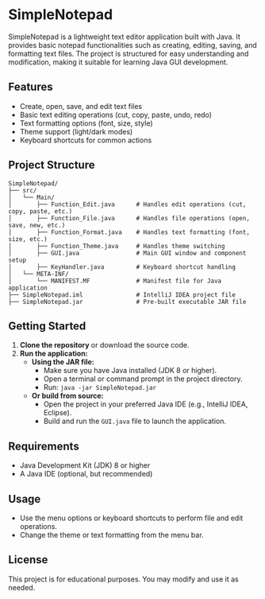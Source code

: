 # SimpleNotepad

SimpleNotepad is a lightweight text editor application built with Java. It provides basic notepad functionalities such as creating, editing, saving, and formatting text files. The project is structured for easy understanding and modification, making it suitable for learning Java GUI development.

## Features

-   Create, open, save, and edit text files
-   Basic text editing operations (cut, copy, paste, undo, redo)
-   Text formatting options (font, size, style)
-   Theme support (light/dark modes)
-   Keyboard shortcuts for common actions

## Project Structure

```
SimpleNotepad/
├── src/
│   └── Main/
│       ├── Function_Edit.java      # Handles edit operations (cut, copy, paste, etc.)
│       ├── Function_File.java      # Handles file operations (open, save, new, etc.)
│       ├── Function_Format.java    # Handles text formatting (font, size, etc.)
│       ├── Function_Theme.java     # Handles theme switching
│       ├── GUI.java                # Main GUI window and component setup
│       ├── KeyHandler.java         # Keyboard shortcut handling
│   └── META-INF/
│       └── MANIFEST.MF             # Manifest file for Java application
├── SimpleNotepad.iml               # IntelliJ IDEA project file
├── SimpleNotepad.jar               # Pre-built executable JAR file
```

## Getting Started

1. **Clone the repository** or download the source code.
2. **Run the application:**
    - **Using the JAR file:**
        - Make sure you have Java installed (JDK 8 or higher).
        - Open a terminal or command prompt in the project directory.
        - Run: `java -jar SimpleNotepad.jar`
    - **Or build from source:**
        - Open the project in your preferred Java IDE (e.g., IntelliJ IDEA, Eclipse).
        - Build and run the `GUI.java` file to launch the application.

## Requirements

-   Java Development Kit (JDK) 8 or higher
-   A Java IDE (optional, but recommended)

## Usage

-   Use the menu options or keyboard shortcuts to perform file and edit operations.
-   Change the theme or text formatting from the menu bar.

## License

This project is for educational purposes. You may modify and use it as needed.
